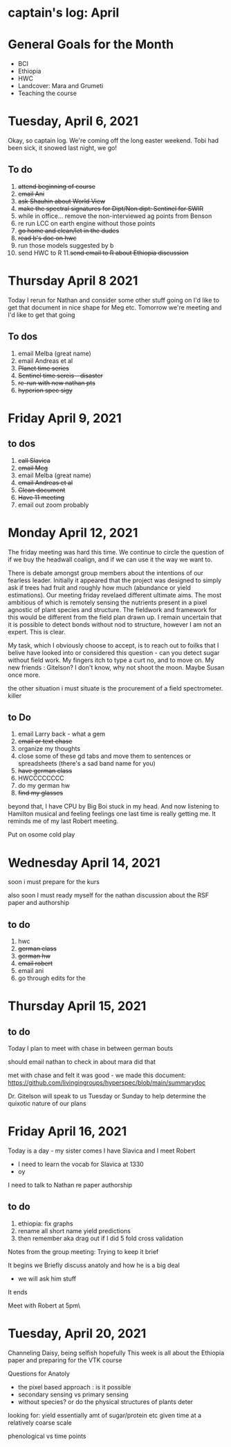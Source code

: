 
# captain's log: April

# General Goals for the Month
- BCI
- Ethiopia
- HWC
- Landcover: Mara and Grumeti
- Teaching the course


# Tuesday, April 6, 2021

Okay, so captain log. We're coming off the long easter weekend. Tobi had been sick, it snowed last night, we go! 


## To do 

1. ~~attend beginning of course~~
2. ~~email Ani~~
3. ~~ask Shauhin about World View~~
4. ~~make the spectral signatures for Dipt/Non dipt: Sentinel for SWIR~~
5. while in office... remove the non-interviewed ag points from Benson 
6. re run LCC on earth engine without those points
7. ~~go home and clean/let in the dudes~~
8. ~~read b's doc on hwc~~
9. run those models suggested by b
10. send HWC to R
11.~~send email to R about Ethiopia discussion~~

# Thursday April 8 2021
Today I rerun for Nathan and consider some other stuff going on 
I'd like to get that document in nice shape for Meg etc. Tomorrow we're meeting and I'd like to get that going 

## To dos 
1. email Melba (great name)
2. email Andreas et al
3. ~~Planet time series~~ 
4. ~~Sentinel time sereis - disaster~~
5. ~~re-run with new nathan pts~~
6. ~~hyperion spec sigy~~

# Friday April 9, 2021

## to dos
1. ~~call Slavica~~
2. ~~email Meg~~
3. email Melba (great name)
4. ~~email Andreas et al~~
5. ~~Clean document~~
6. ~~Have 11 meeting~~
7. email out zoom probably 

# Monday April 12, 2021

The friday meeting was hard this time. We continue to circle the question of if we buy the headwall coalign, and if we can use it the way we want to. 
 
There is debate amongst group members about the intentions of our fearless leader. Initially it appeared that the project was designed to simply ask if trees had fruit and roughly how much (abundance or yield estimations). Our meeting friday revelaed different ultimate aims. The most ambitious of which is remotely sensing the nutrients present in a pixel agnostic of plant species and structure. The fieldwork and framework for this would be different from the field plan drawn up.  I remain uncertain that it is possible to detect bonds without nod to structure, however I am not an expert. This is clear. 

My task, which I obviously choose to accept, is to reach out to foilks that I belive have looked into or considered this question - can you detect sugar without field work. My fingers itch to type a curt no, and to move on. My new friends : Gitelson? I don't know, why not shoot the moon. Maybe Susan once more. 


the other situation i must situate is the procurement of a field spectrometer. killer


## to Do

1. email Larry back - what a gem
2. ~~email or text chase~~ 
3. organize my thoughts
4. close some of these gd tabs and move them to sentences or spreadsheets (there's a sad band name for you) 
5. ~~have german class~~
6. HWCCCCCCCC 
7. do my german hw 
8. ~~find my glasses~~ 

beyond that, I have CPU by Big Boi stuck in my head. And now listening to Hamilton musical and feeling feelings 
one last time is really getting me. It reminds me of my last Robert meeting.

Put on osome cold play 

# Wednesday April 14, 2021

soon i must prepare for the kurs


also soon I must ready myself for the nathan discussion about the RSF paper and authorship

## to do 

1. hwc
2. ~~german class~~
3. ~~german hw~~
4. ~~email robert~~
5. email ani 
6. go through edits for the 

# Thursday April 15, 2021

## to do 

Today I plan to meet with chase in between german bouts 

should email nathan to check in about mara 
did that 

met with chase and felt it was good - we made this document: https://github.com/livingingroups/hyperspec/blob/main/summarydoc

Dr. Gitelson will speak to us Tuesday or Sunday to help determine the quixotic nature of our plans 

# Friday April 16, 2021

Today is a day - my sister comes 
I have Slavica and I  meet Robert 
- I need to learn the vocab for Slavica at 1330 
- oy 

I need to talk to Nathan re paper authorship 


## to do 
1. ethiopia: fix graphs 
2. rename all short name yield predictions 
3. then remember aka drag out if I did 5 fold cross validation 


Notes from the group meeting: Trying to keep it brief 

It begins 
we Briefly discuss anatoly and how he is a big deal 

- we will ask him stuff 



It ends 

Meet with Robert at 5pm\


# Tuesday, April 20, 2021

Channeling Daisy, being selfish hopefully 
This week is all about the Ethiopia paper and preparing for the VTK course


Questions for Anatoly 

- the pixel based approach : is it possible 
- secondary sensing vs primary sensing 
- without species? or do the physical structures of plants deter

looking for: yield essentially 
amt of sugar/protein etc given time at a relatively coarse scale 

phenological vs time points
